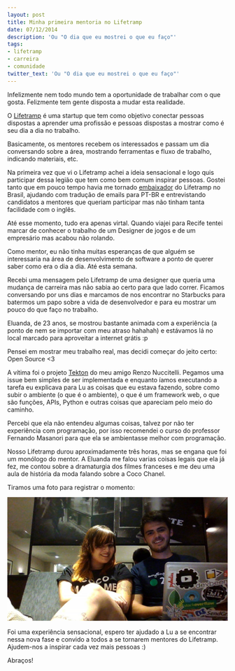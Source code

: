 ```yaml
---
layout: post
title: Minha primeira mentoria no Lifetramp
date: 07/12/2014
description: 'Ou "O dia que eu mostrei o que eu faço"'
tags:
- lifetramp
- carreira
- comunidade
twitter_text: 'Ou "O dia que eu mostrei o que eu faço"'
---
```


Infelizmente nem todo mundo tem a oportunidade de trabalhar com o que gosta. Felizmente tem gente disposta a mudar esta realidade.

O [Lifetramp](http://lifetramp.com/) é uma startup que tem como objetivo conectar pessoas dispostas a aprender uma profissão e pessoas dispostas a mostrar como é seu dia a dia no trabalho.

Basicamente, os mentores recebem os interessados e passam um dia conversando sobre a área, mostrando ferramentas e fluxo de trabalho, indicando materiais, etc.

Na primeira vez que vi o Lifetramp achei a ideia sensacional e logo quis participar dessa legião que tem como bem comum inspirar pessoas. Gostei tanto que em pouco tempo havia me tornado [embaixador](http://lifetramp.com/ambassadors) do Lifetramp no Brasil, ajudando com tradução de emails para PT-BR e entrevistando candidatos a mentores que queriam participar mas não tinham tanta facilidade com o inglês.

Até esse momento, tudo era apenas virtal. Quando viajei para Recife tentei marcar de conhecer o trabalho de um Designer de jogos e de um empresário mas acabou não rolando.

Como mentor, eu não tinha muitas esperanças de que alguém se interessaria na área de desenvolvimento de software a ponto de querer saber como era o dia a dia. Até esta semana.

Recebi uma mensagem pelo Lifetramp de uma designer que queria uma mudança de carreira mas não sabia ao certo para que lado correr. Ficamos conversando por uns dias e marcamos de nos encontrar no Starbucks para batermos um papo sobre a vida de desenvolvedor e para eu mostrar um pouco do que faço no trabalho.

Eluanda, de 23 anos, se mostrou bastante animada com a experiência (a ponto de nem se importar com meu atraso hahahah) e estávamos lá no local marcado para aproveitar a internet grátis :p

Pensei em mostrar meu trabalho real, mas decidi começar do jeito certo: Open Source <3

A vítima foi o projeto [Tekton](https://github.com/renzon/tekton) do meu amigo Renzo Nuccitelli. Pegamos uma issue bem simples de ser implementada e enquanto íamos executando a tarefa eu explicava para Lu as coisas que eu estava fazendo, sobre como subir o ambiente (o que é o ambiente), o que é um framework web, o que são funções, APIs, Python e outras coisas que apareciam pelo meio do caminho.

Percebi que ela não entendeu algumas coisas, talvez por não ter experiência com programação, por isso recomendei o curso do professor Fernando Masanori para que ela se ambientasse melhor com programação.

Nosso Lifetramp durou aproximadamente três horas, mas se engana que foi um monólogo do mentor. A Eluanda me falou varias coisas legais que ela já fez, me contou sobre a dramaturgia dos filmes franceses e me deu uma aula de história da moda falando sobre a Coco Chanel.

Tiramos uma foto para registrar o momento:

![Lifetramp o/](/img/primeiro_lifetramp.jpg)


Foi uma experiência sensacional, espero ter ajudado a Lu a se encontrar nessa nova fase e convido a todos a se tornarem mentores do Lifetramp. Ajudem-nos a inspirar cada vez mais pessoas :)

Abraços!
